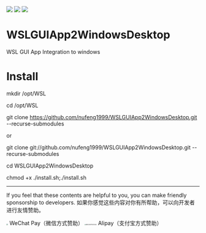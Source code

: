 ![](https://img.shields.io/badge/WSL-GUI-green) ![](https://img.shields.io/badge/Cygwin-XWin-orange) ![](https://img.shields.io/github/watchers/nufeng1999/wsl_XWin_Cygwin)
# WSLGUIApp2WindowsDesktop
WSL GUI App Integration to windows

# Install

mkdir /opt/WSL

cd /opt/WSL

git clone https://github.com/nufeng1999/WSLGUIApp2WindowsDesktop.git   --recurse-submodules

or

git clone git://github.com/nufeng1999/WSLGUIApp2WindowsDesktop.git   --recurse-submodules

cd WSLGUIApp2WindowsDesktop

chmod +x ./install.sh;./install.sh

***
If you feel that these contents are helpful to you, you can make friendly sponsorship to developers.
如果你感觉这些内容对你有所帮助，可以向开发者进行友情赞助。

<img src="https://nufeng1999.github.io/imgs/wxzf.jpg" style="zoom:25%;" />
WeChat Pay（微信方式赞助）

<img src="https://nufeng1999.github.io/imgs/zfbzf.jpg" alt="IMG20201115073342" style="zoom:20%;" />
Alipay（支付宝方式赞助）

